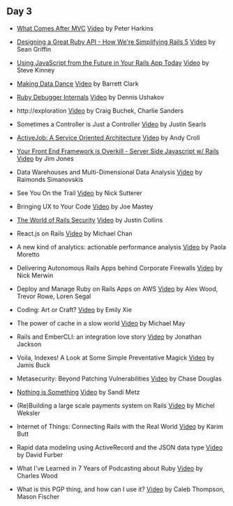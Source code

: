 ## Day 3

- [What Comes After MVC](https://speakerdeck.com/pushcx/what-comes-after-mvc-railsconf-2015) [Video](https://www.youtube.com/watch?v=uFpXKLSREQo)
  by Peter Harkins

- [Designing a Great Ruby API - How We're Simplifying Rails 5](https://speakerdeck.com/sgrif/designing-a-great-ruby-api-how-were-simplifying-rails-5) [Video](#)
  by Sean Griffin

- [Using JavaScript from the Future in Your Rails App Today](https://speakerdeck.com/stevekinney/using-javascript-from-the-future-in-your-rails-application-today) [Video](#)
  by Steve Kinney

- [Making Data Dance](https://speakerdeck.com/barrettclark/making-data-dance) [Video](#)
  by Barrett Clark

- [Ruby Debugger Internals](https://speakerdeck.com/denofevil/ruby-debugger-internals) [Video](#)
  by Dennis Ushakov

- http://exploration [Video](#)
  by Craig Buchek, Charlie Sanders

- Sometimes a Controller is Just a Controller [Video](https://www.youtube.com/watch?v=dZJ75L8c60s)
  by Justin Searls

- [ActiveJob: A Service Oriented Architecture](https://speakerdeck.com/andycroll/activejob-a-service-oriented-architecture) [Video](#)
  by Andy Croll

- [Your Front End Framework is Overkill - Server Side Javascript w/ Rails](https://speakerdeck.com/aantix/rails-1) [Video](#)
  by Jim Jones

- Data Warehouses and Multi-Dimensional Data Analysis [Video](#)
  by Raimonds Simanovskis

- See You On the Trail [Video](#)
  by Nick Sutterer

- Bringing UX to Your Code [Video](https://www.youtube.com/watch?v=PI7g4TqLaTY)
  by Joe Mastey

- [The World of Rails Security](https://speakerdeck.com/presidentbeef/the-world-of-rails-security-railsconf-2015) [Video](#)
  by Justin Collins

- React.js on Rails [Video](#)
  by Michael Chan

- A new kind of analytics: actionable performance analysis [Video](#)
  by Paola Moretto

- Delivering Autonomous Rails Apps behind Corporate Firewalls [Video](#)
  by Nick Merwin

- Deploy and Manage Ruby on Rails Apps on AWS [Video](#)
  by Alex Wood, Trevor Rowe, Loren Segal

- Coding: Art or Craft? [Video](https://www.youtube.com/watch?v=JZ2FBQjNm14)
  by Emily Xie

- The power of cache in a slow world [Video](#)
  by Michael May

- Rails and EmberCLI: an integration love story [Video](#)
  by Jonathan Jackson

- Voila, Indexes! A Look at Some Simple Preventative Magick [Video](#)
  by Jamis Buck

- Metasecurity: Beyond Patching Vulnerabilities [Video](#)
  by Chase Douglas

- [Nothing is Something](https://speakerdeck.com/skmetz/nothing-is-something-railsconf) [Video](https://www.youtube.com/watch?v=OMPfEXIlTVE)
  by Sandi Metz

- (Re)Building a large scale payments system on Rails [Video](#)
  by Michel Weksler

- Internet of Things: Connecting Rails with the Real World [Video](#)
  by Karim Butt

- Rapid data modeling using ActiveRecord and the JSON data type [Video](#)
  by David Furber

- What I've Learned in 7 Years of Podcasting about Ruby [Video](#)
  by Charles Wood

- What is this PGP thing, and how can I use it? [Video](#)
  by Caleb Thompson, Mason Fischer
